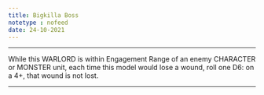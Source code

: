 ```yaml
---
title: Bigkilla Boss
notetype : nofeed
date: 24-10-2021
---
```


---

While this WARLORD is within Engagement Range of an enemy CHARACTER or MONSTER unit, each time this model would lose a wound, roll one D6: on a 4+, that wound is not lost.

---